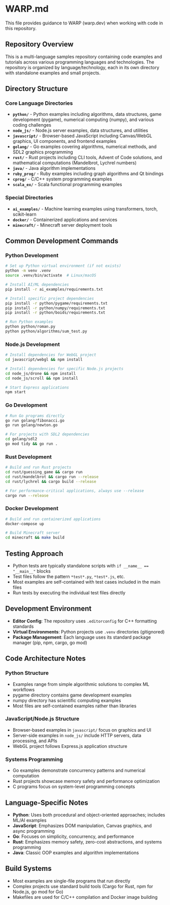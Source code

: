 # WARP.md

This file provides guidance to WARP (warp.dev) when working with code in this repository.

## Repository Overview

This is a multi-language samples repository containing code examples and tutorials across various programming languages and technologies. The repository is organized by language/technology, each in its own directory with standalone examples and small projects.

## Directory Structure

### Core Language Directories
- **`python/`** - Python examples including algorithms, data structures, game development (pygame), numerical computing (numpy), and various coding challenges
- **`node_js/`** - Node.js server examples, data structures, and utilities  
- **`javascript/`** - Browser-based JavaScript including Canvas/WebGL graphics, UI components, and frontend examples
- **`golang/`** - Go examples covering algorithms, numerical methods, and SDL2 graphics programming
- **`rust/`** - Rust projects including CLI tools, Advent of Code solutions, and mathematical computations (Mandelbrot, Lychrel numbers)
- **`java/`** - Java algorithm implementations
- **`ruby_prog/`** - Ruby examples including graph algorithms and Qt bindings
- **`cprog/`** - C/C++ system programming examples
- **`scala_ex/`** - Scala functional programming examples

### Special Directories
- **`ai_examples/`** - Machine learning examples using transformers, torch, scikit-learn
- **`docker/`** - Containerized applications and services
- **`minecraft/`** - Minecraft server deployment tools

## Common Development Commands

### Python Development
```bash
# Set up Python virtual environment (if not exists)
python -m venv .venv
source .venv/bin/activate  # Linux/macOS

# Install AI/ML dependencies
pip install -r ai_examples/requirements.txt

# Install specific project dependencies
pip install -r python/pygame/requirements.txt
pip install -r python/numpy/requirements.txt
pip install -r python/boids/requirements.txt

# Run Python examples
python python/roman.py
python python/algorithms/sum_test.py
```

### Node.js Development
```bash
# Install dependencies for WebGL project
cd javascript/webgl && npm install

# Install dependencies for specific Node.js projects
cd node_js/drone && npm install
cd node_js/scroll && npm install

# Start Express applications
npm start
```

### Go Development
```bash
# Run Go programs directly
go run golang/fibonacci.go
go run golang/newton.go

# For projects with SDL2 dependencies
cd golang/sdl2
go mod tidy && go run .
```

### Rust Development
```bash
# Build and run Rust projects
cd rust/guessing_game && cargo run
cd rust/mandelbrot && cargo run --release
cd rust/lychrel && cargo build --release

# For performance-critical applications, always use --release
cargo run --release
```

### Docker Development
```bash
# Build and run containerized applications
docker-compose up

# Build Minecraft server
cd minecraft && make build
```

## Testing Approach

- Python tests are typically standalone scripts with `if __name__ == "__main__"` blocks
- Test files follow the pattern `*test*.py`, `*test*.js`, etc.
- Most examples are self-contained with test cases included in the main files
- Run tests by executing the individual test files directly

## Development Environment

- **Editor Config**: The repository uses `.editorconfig` for C++ formatting standards
- **Virtual Environments**: Python projects use `.venv` directories (gitignored)
- **Package Management**: Each language uses its standard package manager (pip, npm, cargo, go mod)

## Code Architecture Notes

### Python Structure
- Examples range from simple algorithmic solutions to complex ML workflows
- pygame directory contains game development examples
- numpy directory has scientific computing examples
- Most files are self-contained examples rather than libraries

### JavaScript/Node.js Structure  
- Browser-based examples in `javascript/` focus on graphics and UI
- Server-side examples in `node_js/` include HTTP servers, data processing, and APIs
- WebGL project follows Express.js application structure

### Systems Programming
- Go examples demonstrate concurrency patterns and numerical computation
- Rust projects showcase memory safety and performance optimization
- C programs focus on system-level programming concepts

## Language-Specific Notes

- **Python**: Uses both procedural and object-oriented approaches; includes ML/AI examples
- **JavaScript**: Emphasizes DOM manipulation, Canvas graphics, and async programming  
- **Go**: Focuses on simplicity, concurrency, and performance
- **Rust**: Emphasizes memory safety, zero-cost abstractions, and systems programming
- **Java**: Classic OOP examples and algorithm implementations

## Build Systems

- Most examples are single-file programs that run directly
- Complex projects use standard build tools (Cargo for Rust, npm for Node.js, go mod for Go)
- Makefiles are used for C/C++ compilation and Docker image building